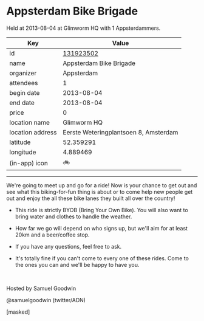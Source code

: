 # Appsterdam Bike Brigade
Held at 2013-08-04 at Glimworm HQ with 1 Appsterdammers.
        
|Key|Value
|---|---|
|id|[131923502](https://www.meetup.com/appsterdam/events/131923502/)|
|name|Appsterdam Bike Brigade|
|organizer|Appsterdam|
|attendees|1|
|begin date|2013-08-04|
|end date|2013-08-04|
|price|0|
|location name|Glimworm HQ|
|location address|Eerste Weteringplantsoen 8, Amsterdam|
|latitude|52.359291|
|longitude|4.889469|
|(in-app) icon|🚲|

---

We're going to meet up and go for a ride! Now is your chance to get out and see what this biking-for-fun thing is about or to come help new people get out and enjoy the all these bike lanes they built all over the country!

- This ride is strictly BYOB (Bring Your Own Bike). You will also want to bring water and clothes to handle the weather.

- How far we go will depend on who signs up, but we'll aim for at least 20km and a beer/coffee stop.

- If you have any questions, feel free to ask.

- It's totally fine if you can't come to every one of these rides. Come to the ones you can and we'll be happy to have you.

 

Hosted by Samuel Goodwin

@samuelgoodwin (twitter/ADN)

[masked]


